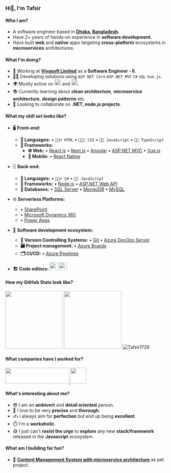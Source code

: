 ### Hi👋, I'm Tafsir

#### Who I am?
- A software engineer based in **[Dhaka](https://en.wikipedia.org/wiki/Dhaka), [Bangladesh](https://en.wikipedia.org/wiki/Bangladesh).** 
- Have 2+ years of hands-on experience in **software development.**
- Have built **web** and **native** apps targeting **cross-platform** ecosystems in **microservices** architectures.

#### What I'm doing?
- 🏢 Working at **[Vivasoft Limited](https://www.vivasoftltd.com/)** as a **Software Engineer - II**.
- 👨‍💻 Developing solutions using `ASP.NET Core` `ASP.NET MVC` `C#` `SQL` `Vue.js`.
- 🌍 Mostly active on <a href="https://www.linkedin.com/in/tafsir-ahamed/"><img src="https://cdn-icons-png.flaticon.com/512/174/174857.png" height=20></a> and <a href="https://stackoverflow.com/users/8661476/tafsir-ahamed"><img src="https://upload.wikimedia.org/wikipedia/commons/thumb/e/ef/Stack_Overflow_icon.svg/768px-Stack_Overflow_icon.svg.png" height=20></a>.
- 📚 Currently learning about **clean architecture**, **microservice architecture**, **design patterns** etc.
- 👯 Looking to collaborate on **.NET, node.js projects**.

#### What my skill set looks like?
- 🖥 **Front-end:** 
  - **📜 Languages:** • `🧚🏻‍♂️ HTML` • `👨🏻‍🎨 CSS` • `👨‍🔧 JavaScript` • `👨‍🏭 TypeScript`
  - **🔬 Frameworks:** 
    - **🌐 Web:** • [React.js](https://react.dev/) • [Next.js](https://nextjs.org/) • [Angular](https://angular.io/) • [ASP.NET MVC](https://dotnet.microsoft.com/en-us/apps/aspnet/mvc) • [Vue.js](https://vuejs.org/)
    - **📱 Mobile:** • [React Native](https://reactnative.dev/)

- 🗄️ **Back-end:**
  - **📜 Languages:** • `🧙🏻‍♂️ C#` • `👨‍🔧 JavaScript`
  - **🔭 Frameworks:** • [Node.js](https://nodejs.org/en) • [ASP.NET Web API](https://dotnet.microsoft.com/en-us/apps/aspnet/apis)
  - **💾 Databases:** • [SQL Server](https://www.microsoft.com/en-us/sql-server/sql-server-2019) • [MongoDB](https://www.mongodb.com/) • [MySQL](https://www.mysql.com/)

- 🌐 **Serverless Platforms:**
  - • [SharePoint](https://www.microsoft.com/en-ww/microsoft-365/sharepoint/collaboration?rtc=1)
  - • [Microsoft Dynamics 365](https://dynamics.microsoft.com/)
  - • [Power Apps](https://powerapps.microsoft.com/)

- 🎡 **Software development ecosystem:**
  - **📁 Version Controlling Systems:** • [Git](https://git-scm.com/) • [Azure DevOps Server](https://azure.microsoft.com/en-us/services/devops/server/)
  - **🗃 Project management:** • [Azure Boards](https://azure.microsoft.com/en-us/services/devops/boards/)
  - **🗂 CI/CD:** • [Azure Pipelines](https://azure.microsoft.com/en-us/services/devops/pipelines/)
  
- **🏗️ Code editors:**
<a href="https://visualstudio.microsoft.com/"><img src="https://1000logos.net/wp-content/uploads/2020/08/Visual-Studio-Logo.png" height=25></a> <a href="https://code.visualstudio.com/"><img src="https://seeklogo.com/images/V/visual-studio-code-logo-449D71944F-seeklogo.com.png" height=25></a>

<!--Github Stats-->
#### How my GitHub Stats look like?
<p float="left">
<img height="180em" src="https://github-readme-stats.vercel.app/api?username=Tafsir1729&show_icons=true" /> 
<img height="180em" src="https://github-readme-stats.vercel.app/api/top-langs/?username=Tafsir1729&show_icons=true&layout=compact&langs_count=10"/>
<img align="center" src="http://github-readme-streak-stats.herokuapp.com?user=Tafsir1729&theme=light&background=FD2D2D00&hide_border=true&currStreakNum=DD0000&sideLabels=DD2727&sideNums=1CDDAD" alt="Tafsir1729"/>
</p>

#### What companies have I worked for?
<p left="center">
  <a href="https://www.vivasoftltd.com/">
    <img src="https://www.vivasoftltd.com/wp-content/uploads/2022/09/Logo-5.svg" width="200" height=50>
    </a> 
  <a href="https://implevista.com/">
    <img src="https://implevista.com/_next/image?url=%2Flogo.png&w=256&q=75" height=50>
  </a>
</p>

#### What's interesting about me?  
  - 😎 I am an **ambivert** and **detail oriented** person.
  - 🧐 I love to be very **precise** and **thorough**.
  - ✍️ I always aim for **perfection** but end up being **excellent**.
  - ⏱️ I'm a **workaholic**.
  - 😅 I just can't **resist the urge** to **explore** any new **stack/framework** released in the **Javascript** ecosystem.

#### What am I building for fun?
- 🥰 **[Content Management System with microservice architecture](https://github.com/Tafsir1729/cms-api)** as pet project.
